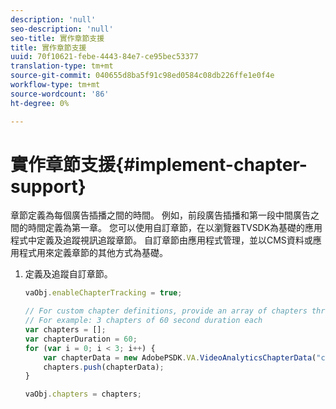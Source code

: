```yaml
---
description: 'null'
seo-description: 'null'
seo-title: 實作章節支援
title: 實作章節支援
uuid: 70f10621-febe-4443-84e7-ce95bec53377
translation-type: tm+mt
source-git-commit: 040655d8ba5f91c98ed0584c08db226ffe1e0f4e
workflow-type: tm+mt
source-wordcount: '86'
ht-degree: 0%

---
```



# 實作章節支援{#implement-chapter-support}

章節定義為每個廣告插播之間的時間。 例如，前段廣告插播和第一段中間廣告之間的時間定義為第一章。 您可以使用自訂章節，在以瀏覽器TVSDK為基礎的應用程式中定義及追蹤視訊追蹤章節。 自訂章節由應用程式管理，並以CMS資料或應用程式用來定義章節的其他方式為基礎。

1. 定義及追蹤自訂章節。

   ```js
   vaObj.enableChapterTracking = true; 
   
   // For custom chapter definitions, provide an array of chapters through the metadata: 
   // For example: 3 chapters of 60 second duration each 
   var chapters = []; 
   var chapterDuration = 60; 
   for (var i = 0; i < 3; i++) { 
       var chapterData = new AdobePSDK.VA.VideoAnalyticsChapterData("chapter_" + (i+1), i * chapterDuration, chapterDuration, (i+1)); 
       chapters.push(chapterData); 
   } 
   
   vaObj.chapters = chapters;
   ```


